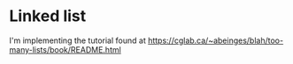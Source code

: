 # Linked list

I'm implementing the tutorial found at https://cglab.ca/~abeinges/blah/too-many-lists/book/README.html
